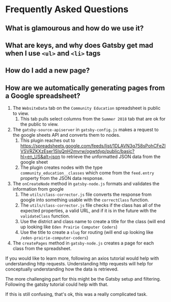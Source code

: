 # Frequently Asked Questions


## What is glamourous and how do we use it?
## What are keys, and why does Gatsby get mad when I use `<ul>` and `<li>` tags

## How do I add a new page?

## How are we automatically generating pages from a Google spreadsheet?

1. The `WebsiteData` tab on the `Community Education` spreadsheet is public to view.
    1. This tab pulls select columns from the `Summer 2018` tab that are ok for the public to view.
1. The `gatsby-source-apiserver` in `gatsby-config.js` makes a request to the google sheets API and converts them to nodes.
    1. This plugin reaches out to https://spreadsheets.google.com/feeds/list/1DLAVN3q758sPohCFeZlVSVRZKXzEser1SIsQnH2mvrw/ogwtdyp/public/basic?hl=en_US&alt=json to retrieve the unformatted JSON data from the google sheet
    1. The plugin creates nodes with the type `community_education__classes` which come from the `feed.entry` property from the JSON data response.
1. The `onCreateNode` method in `gatsby-node.js` formats and validates the information from google
    1. The `utils/class-corrector.js` file converts the response from google into something usable with the `correctClass` function.
    1. The `utils/class-corrector.js` file checks if the class has all of the expected properties, a valid URL, and if it is in the future with the `validateClass` function.
     1. Use the district and class name to create a title for the class (will end up looking like `Eden Prairie Computer Coders`)
    1. Use the title to create a `slug` for routing (will end up looking like `/eden-prairie-computer-coders`)
1. The `createPages` method in `gatsby-node.js` creates a page for each class from the spreadsheet.

If you would like to learn more, following an axios tutorial would help with understanding http requests. Understanding http requests will help for conceptually understanding how the data is retrieved.

The more challenging part for this might be the Gatsby setup and filtering. Following the gatsby tutorial could help with that.

If this is still confusing, that's ok, this was a really complicated task.

